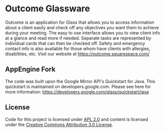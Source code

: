 Outcome Glassware
========================
Outcome is an application for Glass that allows you to access information about a client easily and check off any objectives you want them to achieve during your meeting. The easy to use interface allows you to view client info at a glance and read more if needed. Separate tasks are represented by individual cards that can then be checked off. Safety and emergency contact info is also available for those whom have clients with allergies, disabilities, etc. Visit our website at https://outcome.squarespace.com/

## AppEngine Fork
The code was built upon the Google Mirror API's Quickstart for Java. This quickstart is maintained on developers.google.com.
Please see here for more information:
https://developers.google.com/glass/quickstart/java

## License
Code for this project is licensed under [APL 2.0](http://www.apache.org/licenses/LICENSE-2.0.html)
and content is licensed under the
[Creative Commons Attribution 3.0 License](http://creativecommons.org/licenses/by/3.0/).
